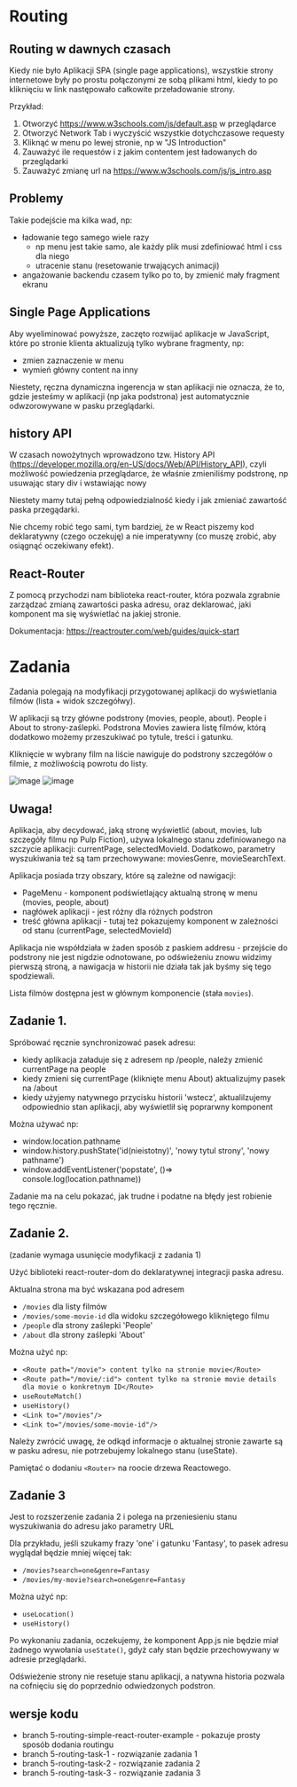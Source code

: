 # Routing

## Routing w dawnych czasach

Kiedy nie było Aplikacji SPA (single page applications), wszystkie strony internetowe były po prostu
połączonymi ze sobą plikami html, kiedy to po kliknięciu w link następowało całkowite przeładowanie strony.

Przykład:

1. Otworzyć https://www.w3schools.com/js/default.asp w przeglądarce
2. Otworzyć Network Tab i wyczyścić wszystkie dotychczasowe requesty
3. Kliknąć w menu po lewej stronie, np w "JS Introduction"
4. Zauważyć ile requestów i z jakim contentem jest ładowanych do przeglądarki
5. Zauważyć zmianę url na https://www.w3schools.com/js/js_intro.asp

## Problemy

Takie podejście ma kilka wad, np:

- ładowanie tego samego wiele razy
  - np menu jest takie samo, ale każdy plik musi zdefiniować html i css dla niego
  - utracenie stanu (resetowanie trwających animacji)
- angażowanie backendu czasem tylko po to, by zmienić mały fragment ekranu

## Single Page Applications

Aby wyeliminować powyższe, zaczęto rozwijać aplikacje w JavaScript, które po stronie klienta aktualizują
tylko wybrane fragmenty, np:

- zmien zaznaczenie w menu
- wymień główny content na inny

Niestety, ręczna dynamiczna ingerencja w stan aplikacji nie oznacza, że to, gdzie jesteśmy w aplikacji
(np jaka podstrona) jest automatycznie odwzorowywane w pasku przeglądarki.

## history API

W czasach nowożytnych wprowadzono tzw. History API (https://developer.mozilla.org/en-US/docs/Web/API/History_API), czyli
możliwość powiedzenia przeglądarce, że właśnie zmieniliśmy podstronę, np usuwając stary div i wstawiając nowy

Niestety mamy tutaj pełną odpowiedzialność kiedy i jak zmieniać zawartość paska przegądarki.

Nie chcemy robić tego sami, tym bardziej, że w React piszemy kod deklaratywny (czego oczekuję)
a nie imperatywny (co muszę zrobić, aby osiągnąć oczekiwany efekt).

## React-Router

Z pomocą przychodzi nam biblioteka react-router, która pozwala zgrabnie zarządzać zmianą zawartości paska adresu,
oraz deklarować, jaki komponent ma się wyświetlać na jakiej stronie.

Dokumentacja: https://reactrouter.com/web/guides/quick-start

# Zadania

Zadania polegają na modyfikacji przygotowanej aplikacji do wyświetlania filmów (lista + widok szczegółwy).

W aplikacji są trzy główne podstrony (movies, people, about). People i About to strony-zaślepki.
Podstrona Movies zawiera listę filmów, którą dodatkowo możemy przeszukiwać po tytule, treści i gatunku.

Kliknięcie w wybrany film na liście nawiguje do podstrony szczegółów o filmie, z możliwością powrotu do listy.

![image](https://user-images.githubusercontent.com/3614676/122292424-4633ab00-cef6-11eb-8c5b-9f9aec58dfe1.png)
![image](https://user-images.githubusercontent.com/3614676/122292470-4e8be600-cef6-11eb-82ae-ff6b1d284c81.png)


## Uwaga!

Aplikacja, aby decydować, jaką stronę wyświetlić (about, movies, lub szczegóły filmu np Pulp Fiction),
używa lokalnego stanu zdefiniowanego na szczycie aplikacji: currentPage, selectedMovieId.
Dodatkowo, parametry wyszukiwania też są tam przechowywane: moviesGenre, movieSearchText.

Aplikacja posiada trzy obszary, które są zależne od nawigacji:

- PageMenu - komponent podświetlający aktualną stronę w menu (movies, people, about)
- nagłówek aplikacji - jest różny dla różnych podstron
- treść główna aplikacji - tutaj też pokazujemy komponent w zależności od stanu (currentPage, selectedMovieId)

Aplikacja nie współdziała w żaden sposób z paskiem addresu - przejście do podstrony nie jest nigdzie odnotowane,
po odświeżeniu znowu widzimy pierwszą stroną, a nawigacja w historii nie działa tak jak byśmy się tego spodziewali.

Lista filmów dostępna jest w głównym komponencie (stała `movies`).

## Zadanie 1.

Spróbować ręcznie synchronizować pasek adresu:

- kiedy aplikacja załaduje się z adresem np /people, należy zmienić currentPage na people
- kiedy zmieni się currentPage (kliknięte menu About) aktualizujmy pasek na /about
- kiedy użyjemy natywnego przycisku historii 'wstecz', aktualilzujemy odpowiednio stan aplikacji,
  aby wyświetlił się poprarwny komponent

Można używać np:

- window.location.pathname
- window.history.pushState('id(nieistotny)', 'nowy tytul strony', 'nowy pathname')
- window.addEventListener('popstate', ()=> console.log(location.pathname))

Zadanie ma na celu pokazać, jak trudne i podatne na błędy jest robienie tego ręcznie.

## Zadanie 2.

(zadanie wymaga usunięcie modyfikacji z zadania 1)

Użyć biblioteki react-router-dom do deklaratywnej integracji paska adresu.

Aktualna strona ma być wskazana pod adresem

- `/movies` dla listy filmów
- `/movies/some-movie-id` dla widoku szczegółowego klikniętego filmu
- `/people` dla strony zaślepki 'People'
- `/about` dla strony zaślepki 'About'

Można użyć np:

- `<Route path="/movie"> content tylko na stronie movie</Route>`
- `<Route path="/movie/:id"> content tylko na stronie movie details dla movie o konkretnym ID</Route>`
- `useRouteMatch()`
- `useHistory()`
- `<Link to="/movies"/>`
- `<Link to="/movies/some-movie-id"/>`

Należy zwrócić uwagę, że odkąd informacje o aktualnej stronie zawarte są w pasku adresu, nie potrzebujemy
lokalnego stanu (useState).

Pamiętać o dodaniu `<Router>` na roocie drzewa Reactowego.

## Zadanie 3

Jest to rozszerzenie zadania 2 i polega na przeniesieniu stanu wyszukiwania do adresu jako parametry URL

Dla przykładu, jeśli szukamy frazy 'one' i gatunku 'Fantasy', to pasek adresu wyglądał będzie mniej więcej tak:

- `/movies?search=one&genre=Fantasy`
- `/movies/my-movie?search=one&genre=Fantasy`

Można użyć np:

- `useLocation()`
- `useHistory()`

Po wykonaniu zadania, oczekujemy, że komponent App.js nie będzie miał żadnego wywołania `useState()`,
gdyż cały stan będzie przechowywany w adresie przeglądarki.

Odświeżenie strony nie resetuje stanu aplikacji, a natywna historia pozwala na cofnięciu się do poprzednio odwiedzonych podstron.

## wersje kodu

* branch 5-routing-simple-react-router-example - pokazuje prosty sposób dodania routingu
* branch 5-routing-task-1 - rozwiązanie zadania 1
* branch 5-routing-task-2 - rozwiązanie zadania 2
* branch 5-routing-task-3 - rozwiązanie zadania 3

